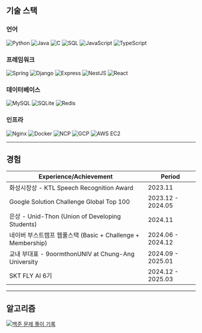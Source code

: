 ## 기술 스택
### 언어
![Python](https://img.shields.io/badge/Python-3776AB?style=for-the-badge&logo=python&logoColor=white)
![Java](https://img.shields.io/badge/Java-007396?style=for-the-badge&logo=java&logoColor=white)
![C](https://img.shields.io/badge/C-A8B9CC?style=for-the-badge&logo=c&logoColor=white)
![SQL](https://img.shields.io/badge/SQL-4479A1?style=for-the-badge&logo=mysql&logoColor=white)
![JavaScript](https://img.shields.io/badge/JavaScript-F7DF1E?style=for-the-badge&logo=javascript&logoColor=black)
![TypeScript](https://img.shields.io/badge/TypeScript-3178C6?style=for-the-badge&logo=typescript&logoColor=white)

### 프레임워크
![Spring](https://img.shields.io/badge/Spring-6DB33F?style=for-the-badge&logo=spring&logoColor=white)
![Django](https://img.shields.io/badge/Django-092E20?style=for-the-badge&logo=django&logoColor=white)
![Express](https://img.shields.io/badge/Express-000000?style=for-the-badge&logo=express&logoColor=white)
![NestJS](https://img.shields.io/badge/NestJS-E0234E?style=for-the-badge&logo=nestjs&logoColor=white)
![React](https://img.shields.io/badge/React-61DAFB?style=for-the-badge&logo=react&logoColor=black)

### 데이터베이스
![MySQL](https://img.shields.io/badge/MySQL-4479A1?style=for-the-badge&logo=mysql&logoColor=white)
![SQLite](https://img.shields.io/badge/SQLite-003B57?style=for-the-badge&logo=sqlite&logoColor=white)
![Redis](https://img.shields.io/badge/Redis-DC382D?style=for-the-badge&logo=redis&logoColor=white)

### 인프라
![Nginx](https://img.shields.io/badge/Nginx-009639?style=for-the-badge&logo=nginx&logoColor=white)
![Docker](https://img.shields.io/badge/Docker-2496ED?style=for-the-badge&logo=docker&logoColor=white)
![NCP](https://img.shields.io/badge/NCP-03C75A?style=for-the-badge&logo=naver&logoColor=white)
![GCP](https://img.shields.io/badge/GCP-4285F4?style=for-the-badge&logo=google-cloud&logoColor=white)
![AWS EC2](https://img.shields.io/badge/AWS%20EC2-FF9900?style=for-the-badge&logo=amazon-ec2&logoColor=white)

---

## 경험
| Experience/Achievement | Period |
|------------------|---------|
| 화성시장상 - KTL Speech Recognition Award | 2023.11 |
| Google Solution Challenge Global Top 100 | 2023.12 - 2024.05 |
| 은상 - Unid-Thon (Union of Developing Students) | 2024.11 |
| 네이버 부스트캠프 웹풀스택 (Basic + Challenge + Membership) | 2024.06 - 2024.12 |
| 교내 부대표 - 9oormthonUNIV at Chung-Ang University | 2024.09 - 2025.01 |
| SKT FLY AI 6기 | 2024.12 - 2025.03|

---

## 알고리즘
[![백준 문제 풀이 기록](http://mazassumnida.wtf/api/v2/generate_badge?boj=tjsqls2119)](https://solved.ac/profile/tjsqls2119)
